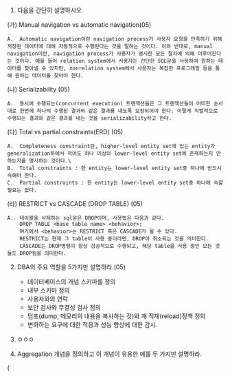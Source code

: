 1.	다음을 간단히 설명하시오


(가)	Manual navigation vs automatic navigation(05)

    A.	Automatic navigation이란 navigation process가 사용자 요청을 만족하기 위해 저장된 데이터에 대해 자동적으로 수행된다는 것을 말하는 것이다. 이와 반대로, manual navigation이란, navigation process가 사용자가 명시한 모든 절차에 의해 이루어진다는 것이다. 예를 들어 relation system에서 사용자는 간단한 SQL문을 사용하여 원하는 데이터를 찾아낼 수 있지만, nonrelation system에서 사용자는 복잡한 프로그래밍 등을 통해 원하는 데이터를 찾아야 한다.

(나)	Serializability (05)
    
    A.	동시에 수행되는(concurrent execution) 트랜잭션들은 그 트랜잭션들이 어떠한 순서대로 한번에 하나씩 수행된 결과와 같은 결과를 내도록 보장되어야 한다. 이렇게 직렬적으로 수행되는 결과와 같은 결과를 내는 것을 serializability라고 한다.

(다)	Total vs partial constraints(ERD) (05)
    
    A.	Completeness constraint란, higher-level entity set에 있는 entity가 generalization하에서 적어도 하나 이상의 lower-level entity set에 존재하는지 안하는지를 명시하는 것이다.\
    B.	Total constraints : 한 entity는 lower-level entity set중 하나에 반드시 속해야 한다.
    C.	Partial constraints : 한 entity는 lower-level entity set중 하나에 속할 필요는 없다.

(라)	RESTRICT vs CASCADE (DROP TABLE) (05)
    
    A.	테이블을 삭제하는 sql문은 DROP이며, 사용법은 다음과 같다.
        DROP TABLE <base table name> <behavior>;
        여기에서 <behavior>는 RESTRICT 혹은 CASCADE가 될 수 있다.
        RESTRICT는 현재 그 table이 사용 중이라면, DROP이 취소되는 것을 의미한다.
        CASCADE는 DROP명령이 항상 성공적으로 수행되고, 해당 table을 사용 중인 모든 것들도 DROP됨을 의미한다.


2.	DBA의 주요 역할을 5가지만 설명하라.(05)

    - 데이터베이스의 개념 스키마를 정의
    - 내부 스키마 정의
    - 사용자와의 연락
    - 보안 검사와 무결성 검사 정의
    - 덤프(dump, 메모리의 내용을 복사하는 것)와 재 적재(reload)정책 정의
    - 변화하는 요구에 대한 적응과 성능 향상에 대한 감시.





3.	ㅇㅇㅇ


4.	Aggregation 개념을 정의하고 이 개념이 유용한 예를 두 가지만 설명하라.


(

